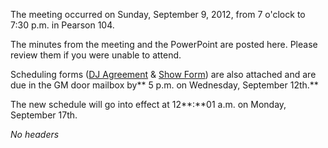 The meeting occurred on Sunday, September 9, 2012, from 7 o'clock to
7:30 p.m. in Pearson 104.

The minutes from the meeting and the PowerPoint are posted here. Please
review them if you were unable to attend.

Scheduling forms ([DJ
Agreement](https://wiki.wmfo.org/@api/deki/files/435/=WMFO_DJ_Agreement_Form_FALL12.pdf "WMFO DJ Agreement Form_FALL12.pdf")
& [Show
Form](https://wiki.wmfo.org/@api/deki/files/436/=WMFO_Show_Scheduling_Form_FA12.pdf "WMFO Show Scheduling Form_FA12.pdf"))
are also attached and are due in the GM door mailbox by** 5 p.m. on
Wednesday, September 12th.**

The new schedule will go into effect at 12**:**01 a.m. on Monday,
September 17th.

*No headers*
